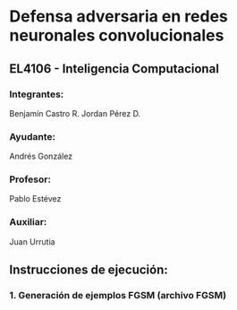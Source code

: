 # Defensa adversaria en redes neuronales convolucionales
## EL4106 - Inteligencia Computacional

### Integrantes:
Benjamín Castro R.
Jordan Pérez D.

### Ayudante:
Andrés González

### Profesor:
Pablo Estévez

### Auxiliar:
Juan Urrutia

## Instrucciones de ejecución:
### 1. Generación de ejemplos FGSM (archivo FGSM)
